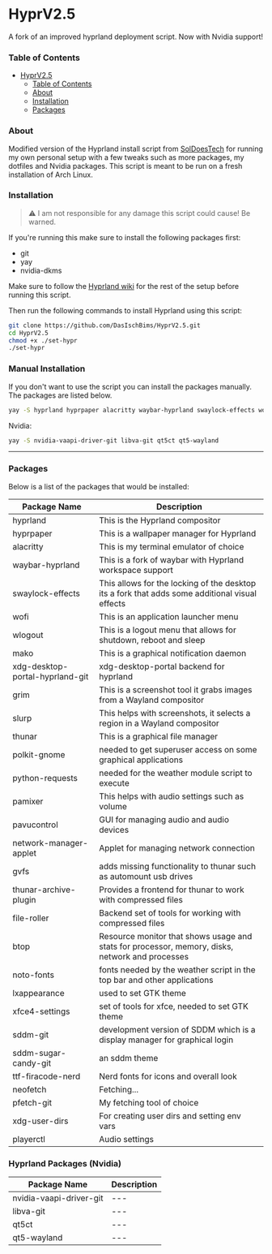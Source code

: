 # HyprV2.5

A fork of an improved hyprland deployment script. Now with Nvidia support!

### Table of Contents

- [HyprV2.5](#hyprv25)
  - [Table of Contents](#table-of-contents)
  - [About](#about)
  - [Installation](#installation)
  - [Packages](#packages)

### About

Modified version of the Hyprland install script from [SolDoesTech](https://github.com/SolDoesTech/) for running my own personal setup with a few tweaks such as more packages, my dotfiles and Nvidia packages.
This script is meant to be run on a fresh installation of Arch Linux.

### Installation

> :warning: I am not responsible for any damage this script could cause! Be warned.

If you're running this make sure to install the following packages first:

- git
- yay
- nvidia-dkms

Make sure to follow the [Hyprland wiki](https://wiki.hyprland.org/Nvidia/) for the rest of the setup before running this script.

Then run the following commands to install Hyprland using this script:

```bash
git clone https://github.com/DasIschBims/HyprV2.5.git
cd HyprV2.5
chmod +x ./set-hypr
./set-hypr
```

### Manual Installation

If you don't want to use the script you can install the packages manually. The packages are listed below.

```bash
yay -S hyprland hyprpaper alacritty waybar-hyprland swaylock-effects wofi wlogout mako xdg-desktop-portal-hyprland-git grim slurp thunar polkit-gnome python-requests pamixer pavucontrol network-manager-applet gvfs thunar-archive-plugin file-roller btop noto-fonts lxappearance xfce4-settings sddm-git sddm-sugar-candy-git ttf-firacode-nerd neofetch pfetch-git xdg-user-dirs playerctl
```

Nvidia:

```bash
yay -S nvidia-vaapi-driver-git libva-git qt5ct qt5-wayland
```

---

### Packages

Below is a list of the packages that would be installed:

| Package Name                    | Description                                                                                     |
| ------------------------------- | ----------------------------------------------------------------------------------------------- |
| hyprland                        | This is the Hyprland compositor                                                                 |
| hyprpaper                       | This is a wallpaper manager for Hyprland                                                        |
| alacritty                       | This is my terminal emulator of choice                                                          |
| waybar-hyprland                 | This is a fork of waybar with Hyprland workspace support                                        |
| swaylock-effects                | This allows for the locking of the desktop its a fork that adds some additional visual effects  |
| wofi                            | This is an application launcher menu                                                            |
| wlogout                         | This is a logout menu that allows for shutdown, reboot and sleep                                |
| mako                            | This is a graphical notification daemon                                                         |
| xdg-desktop-portal-hyprland-git | xdg-desktop-portal backend for hyprland                                                         |
| grim                            | This is a screenshot tool it grabs images from a Wayland compositor                             |
| slurp                           | This helps with screenshots, it selects a region in a Wayland compositor                        |
| thunar                          | This is a graphical file manager                                                                |
| polkit-gnome                    | needed to get superuser access on some graphical applications                                   |
| python-requests                 | needed for the weather module script to execute                                                 |
| pamixer                         | This helps with audio settings such as volume                                                   |
| pavucontrol                     | GUI for managing audio and audio devices                                                        |
| network-manager-applet          | Applet for managing network connection                                                          |
| gvfs                            | adds missing functionality to thunar such as automount usb drives                               |
| thunar-archive-plugin           | Provides a frontend for thunar to work with compressed files                                    |
| file-roller                     | Backend set of tools for working with compressed files                                          |
| btop                            | Resource monitor that shows usage and stats for processor, memory, disks, network and processes |
| noto-fonts                      | fonts needed by the weather script in the top bar and other applications                        |
| lxappearance                    | used to set GTK theme                                                                           |
| xfce4-settings                  | set of tools for xfce, needed to set GTK theme                                                  |
| sddm-git                        | development version of SDDM which is a display manager for graphical login                      |
| sddm-sugar-candy-git            | an sddm theme                                                                                   |
| ttf-firacode-nerd               | Nerd fonts for icons and overall look                                                           |
| neofetch                        | Fetching...                                                                                     |
| pfetch-git                      | My fetching tool of choice                                                                      |
| xdg-user-dirs                   | For creating user dirs and setting env vars                                                     |
| playerctl                       | Audio settings                                                                                  |

### Hyprland Packages (Nvidia)

| Package Name            | Description |
| ----------------------- | ----------- |
| nvidia-vaapi-driver-git | ---         |
| libva-git               | ---         |
| qt5ct                   | ---         |
| qt5-wayland             | ---         |
